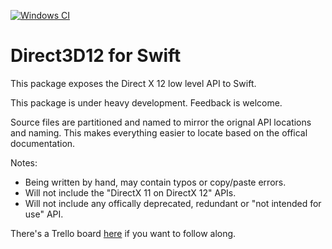 [![Windows CI](https://github.com/STREGAsGate/Direct3D12/actions/workflows/Windows%20CI.yml/badge.svg)](https://github.com/STREGAsGate/Direct3D12/actions/workflows/Windows%20CI.yml)
# Direct3D12 for Swift 

This package exposes the Direct X 12 low level API to Swift.

This package is under heavy development. Feedback is welcome.

Source files are partitioned and named to mirror the orignal API locations and naming. 
This makes everything easier to locate based on the offical documentation.

Notes:
* Being written by hand, may contain typos or copy/paste errors.
* Will not include the "DirectX 11 on DirectX 12" APIs.
* Will not include any offically deprecated, redundant or "not intended for use" API.

There's a Trello board [here](https://trello.com/b/tQoyHBVv/swift-direct3d-12) if you want to follow along.
